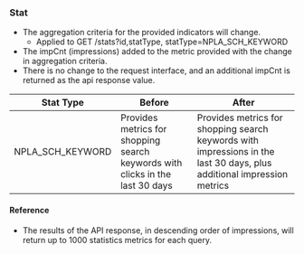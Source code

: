 ### Stat
* The aggregation criteria for the provided indicators will change.
  + Applied to GET /stats?id,statType, statType=NPLA_SCH_KEYWORD
* The impCnt (impressions) added to the metric provided with the change in aggregation criteria.
* There is no change to the request interface, and an additional impCnt is returned as the api response value.

Stat Type|Before| After
---------------------|---------------------|---------------
NPLA_SCH_KEYWORD|Provides metrics for shopping search keywords with clicks in the last 30 days | Provides metrics for shopping search keywords with impressions in the last 30 days, plus additional impression metrics

#### Reference
* The results of the API response, in descending order of impressions, will return up to 1000 statistics metrics for each query.
